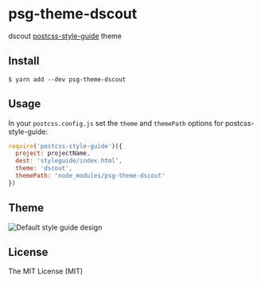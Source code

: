 # psg-theme-dscout

dscout [postcss-style-guide] theme

## Install

```shell
$ yarn add --dev psg-theme-dscout
```

## Usage

In your `postcss.config.js` set the `theme` and `themePath` options for
postcss-style-guide:

```javascript
require('postcss-style-guide')({
  project: projectName,
  dest: 'styleguide/index.html',
  theme: 'dscout',
  themePath: 'node_modules/psg-theme-dscout'
})
```

## Theme

![Default style guide design](./minimal-theme.png)

## License

The MIT License (MIT)

[postcss-style-guide]: https://github.com/morishitter/postcss-style-guide
[minimal]: https://github.com/blivesta/psg-theme-minimal

